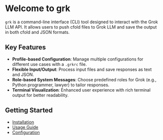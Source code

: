 # Welcome to grk

`grk` is a command-line interface (CLI) tool designed to interact with the Grok LLM API. It allows users to push cfold files to Grok LLM and save the output in both cfold and JSON formats.

## Key Features

- **Profile-based Configuration**: Manage multiple configurations for different use cases with a `.grkrc` file.
- **Flexible Input/Output**: Process input files and save responses as text and JSON.
- **Role-based System Messages**: Choose predefined roles for Grok (e.g., Python programmer, lawyer) to tailor responses.
- **Terminal Visualization**: Enhanced user experience with rich terminal output for better readability.

## Getting Started

- [Installation](./installation.md)
- [Usage Guide](./usage.md)
- [Configuration](./configuration.md)
